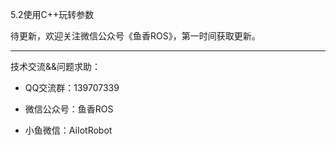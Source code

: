 5.2使用C++玩转参数

待更新，欢迎关注微信公众号《鱼香ROS》，第一时间获取更新。

------

技术交流&&问题求助：

- QQ交流群：139707339

- 微信公众号：鱼香ROS

- 小鱼微信：AiIotRobot

